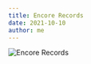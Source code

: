 ```yaml
---
title: Encore Records
date: 2021-10-10
author: me
---
```


![Encore Records](/img/encore-records.jpg)
